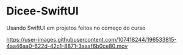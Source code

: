 # Dicee-SwiftUI
Usando SwiftUI em projetos feitos no começo do curso


https://user-images.githubusercontent.com/107418244/196533815-4aa46aa0-622d-42c1-8871-3aaaf6b0ce80.mov

